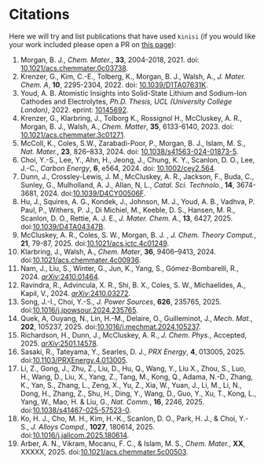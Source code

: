 # Citations

Here we will try and list publications that have used `kinisi` (if you would like your work included please open a PR on [this page](https://github.com/bjmorgan/kinisi/blob/master/docs/source/papers.md)):

1. Morgan, B. J., *Chem. Mater.*, **33**, 2004-2018, 2021. doi: [10.1021/acs.chemmater.0c03738](https://doi.org/10.1021/acs.chemmater.0c03738).
2. Krenzer, G., Kim, C.-E., Tolberg, K., Morgan, B. J., Walsh, A., *J. Mater. Chem. A*, **10**, 2295-2304, 2022. doi: [10.1039/D1TA07631K](https://doi.org/10.1039/D1TA07631K).
3. Youd, A. B. Atomistic Insights into Solid-State Lithium and Sodium-Ion Cathodes and Electrolytes, *Ph.D. Thesis, UCL (University College London)*, 2022. eprint: [10145692](https://discovery.ucl.ac.uk/id/eprint/10145692/).
4. Krenzer, G., Klarbring, J., Tolborg K., Rossignol H., McCluskey, A. R., Morgan, B. J., Walsh, A., *Chem. Matter*, **35**, 6133-6140, 2023. doi: [10.1021/acs.chemmater.3c01271](https://doi.org/10.1021/acs.chemmater.3c01271).
5. McColl, K., Coles, S.W., Zarabadi-Poor, P., Morgan, B. J., Islam, M. S., *Nat. Mater.*, **23**, 826–833, 2024. doi: [10.1038/s41563-024-01873-5](https://doi.org/10.1038/s41563-024-01873-5).
6. Choi, Y.-S., Lee, Y., Ahn, H., Jeong, J., Chung, K. Y., Scanlon, D. O., Lee, J.-C., *Carbon Energy*, **6**, e564, 2024. doi: [10.1002/cey2.564](https://doi.org/10.1002/cey2.564).
7. Dunn, J., Crossley-Lewis, J. M., McCluskey, A. R., Jackson, F., Buda, C., Sunley, G., Mulholland, A. J., Allan, N, L., *Catal. Sci. Technolo.*, **14**, 3674-3681, 2024. doi:[10.1039/D4CY00506F](https://doi.org/10.1039/D4CY00506F).
8. Hu, J., Squires, A. G., Kondek, J., Johnson, M. J., Youd, A. B., Vadhva, P. Paul, P., Withers, P. J., Di Michiel, M., Keeble, D. S., Hansen, M. R., Scanlon, D. O., Rettie, A. J. E., *J. Mater. Chem. A.*, **13**, 6427, 2025. doi:[10.1039/D4TA04347B](https://doi.org/10.1039/D4TA04347B).
9. McCluskey, A. R., Coles, S. W., Morgan, B. J. , *J. Chem. Theory Comput.*, **21**, 79-87, 2025. doi:[10.1021/acs.jctc.4c01249](https://doi.org/10.1021/acs.jctc.4c01249).
10. Klarbring, J., Walsh, A., *Chem. Mater*, **36**, 9406–9413, 2024. doi:[10.1021/acs.chemmater.4c00936](https://doi.org/10.1021/acs.chemmater.4c00936).
11. Nam, J., Liu, S., Winter, G., Jun, K., Yang, S., Gómez-Bombarelli, R., 2024. [*arXiv*:2410.01464](https://arxiv.org/abs/2410.01464).
12. Ravindra, R., Advincula, X. R., Shi, B. X., Coles, S. W., Michaelides, A., Kapil, V., 2024. [*arXiv*:2410.03272](https://arxiv.org/abs/2410.03272).
13. Song, J.-I., Choi, Y.-S., *J. Power Sources*, **626**, 235765, 2025. doi:[10.1016/j.jpowsour.2024.235765](https://doi.org/10.1016/j.jpowsour.2024.235765).
14. Quek, A, Ouyang, N., Lin, H.-M., Delaire, O., Guilleminot, J., *Mech. Mat.*, **202**, 105237, 2025. doi:[10.1016/j.mechmat.2024.105237](https://doi.org/10.1016/j.mechmat.2024.105237).
15. Richardson, H., Dunn, J., McCluskey, A. R., *J. Chem. Phys.*, Accepted, 2025. [*arXiv*:2501.14578](https://arxiv.org/abs/2501.14578).
16. Sasaki, R., Tateyama, Y., Searles, D. J., *PRX Energy*, **4**, 013005, 2025. doi:[10.1103/PRXEnergy.4.013005](https://doi.org/10.1103/PRXEnergy.4.013005).
17. Li, Z., Gong, J., Zhu, Z., Liu, D., Hu, Q., Wang, Y., Liu X., Zhou, S., Luo, H., Wang, D., Liu, X., Yang, Z., Tang, M., Kong, Q., Adama, N.-D., Zhang, K., Yan, S., Zhang, L., Zeng, X., Yu, Z., Xia, W., Yuan, J., Li, M., Li, N., Dong, H., Zhang, Z., Shu, H., Ding, Y., Wang, D., Guo, Y., Xu, T., Kong, L., Yang, W., Mao, H. & Liu, G., *Nat. Comm.*, **16**, 2246, 2025. doi:[10.1038/s41467-025-57523-0](https://doi.org/10.1038/s41467-025-57523-0).
18. Ko, H. J., Cho, M. H., Kim, H.-K., Scanlon, D. O., Park, H. J., & Choi, Y.-S., *J. Alloys Compd.*, **1027**, 180614, 2025. doi:[10.1016/j.jallcom.2025.180614](https://doi.org/10.1016/j.jallcom.2025.180614).
19. Arber, A. N., Vikram, Mocanu, F. C., & Islam, M. S., *Chem. Mater.*, **XX**, XXXXX, 2025. doi:[10.1021/acs.chemmater.5c00503](https://doi.org/10.1021/acs.chemmater.5c00503).